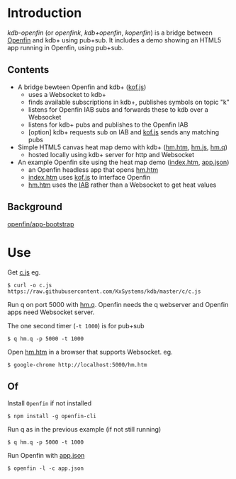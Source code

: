 # Introduction
*kdb-openfin* (or *openfink*, *kdb+openfin*, *kopenfin*) 
 is a bridge between [Openfin](http://openfin.co/) and kdb+ using pub+sub.  It includes a demo showing an HTML5 app running in Openfin, using pub+sub.

## Contents
 - A bridge bewteen Openfin and kdb+  ([kof.js](kof.js))
   - uses a Websocket to kdb+
   - finds available subscriptions in kdb+, publishes symbols on topic "k"
   - listens for Openfin IAB subs and forwards these to kdb over a Websocket
   - listens for kdb+ pubs and publishes to the Openfin IAB
   - [option] kdb+ requests sub on IAB and [kof.js](kof.js) sends any matching pubs
 - Simple HTML5 canvas heat map demo with kdb+ ([hm.htm](hm.htm), [hm.js](hm.js), [hm.q](hm.q))
   - hosted locally using kdb+ server for http and Websocket
 - An example Openfin site using the heat map demo ([index.htm](index.htm), [app.json](app.json))
   - an Openfin headless app that opens [hm.htm](hm.htm)
   - [index.htm](index.htm) uses [kof.js](kof.js) to interface Openfin
   - [hm.htm](hm.htm) uses the [IAB](http://cdn.openfin.co/jsdocs/stable/fin.desktop.InterApplicationBus.html) rather than a Websocket to get heat values

## Background

 [openfin/app-bootstrap](https://github.com/openfin/app-bootstrap)

# Use
Get [c.js](https://raw.githubusercontent.com/KxSystems/kdb/master/c/c.js) eg. 
```
$ curl -o c.js https://raw.githubusercontent.com/KxSystems/kdb/master/c/c.js 
 ```

Run q on port 5000 with [hm.q](hm.q).  Openfin needs the q webserver and Openfin apps need Websocket server.

The one second timer (`-t 1000`) is for pub+sub
```
$ q hm.q -p 5000 -t 1000 
 ```

Open [hm.htm](hm.htm) in a browser that supports Websocket.  eg.
```
$ google-chrome http://localhost:5000/hm.htm 
 ```

## Of 
Install `Openfin` if not installed
```
$ npm install -g openfin-cli 
 ```

Run q as in the previous example (if not still running)
```
$ q hm.q -p 5000 -t 1000 
 ```

Run Openfin with [app.json](app.json) 
```
$ openfin -l -c app.json 
 ```

